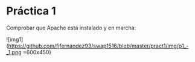 # Práctica 1

Comprobar que Apache está instalado y en marcha:

![img1](https://github.com/fjfernandez93/swap1516/blob/master/pract1/img/p1_-_1.png =600x450)
